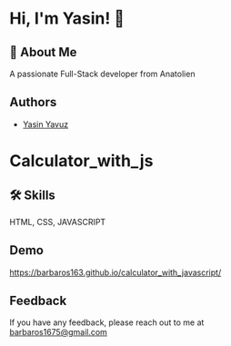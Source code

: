 
# Hi, I'm Yasin! 👋


## 🚀 About Me
A passionate Full-Stack developer from Anatolien


## Authors



- [Yasin Yavuz](https://github.com/barbaros163)



# Calculator_with_js


## 🛠 Skills
HTML, CSS, JAVASCRIPT


## Demo
https://barbaros163.github.io/calculator_with_javascript/
## Feedback

If you have any feedback, please reach out to me at barbaros1675@gmail.com

